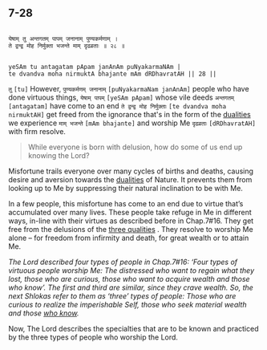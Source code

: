 ## 7-28


```shloka-sa

येषाम् तु अन्तगतम् पापम् जनानाम् पुण्यकर्मणाम् ।
ते द्वन्द्व मोह निर्मुक्ता भजन्ते माम् दृढव्रताः ॥ २८ ॥

```
```shloka-sa-hk

yeSAm tu antagatam pApam janAnAm puNyakarmaNAm |
te dvandva moha nirmuktA bhajante mAm dRDhavratAH || 28 ||

```
`तु` `[tu]` However, `पुण्यकर्मणम् जनानाम्` `[puNyakarmaNam janAnAm]` people who have done virtuous things, `येषाम् पापम्` `[yeSAm pApam]` whose vile deeds `अन्तगतम्` `[antagatam]` have come to an end `ते द्वन्द्व मोह निर्मुक्ताः` `[te dvandva moha nirmuktAH]` get freed from the ignorance that's in the form of the 
[dualities](7-27.md#dvandva_dualities)
 we experience `माम् भजन्ते` `[mAm bhajante]` and worship Me `दृढव्रताः` `[dRDhavratAH]` with firm resolve.


<a name='applnote_131'></a>
> While everyone is born with delusion, how do some of us end up knowing the Lord?



Misfortune trails everyone over many cycles of births and deaths, causing desire and aversion towards the 
[dualities](7-27.md#dvandva_dualities)
 of Nature. It prevents them from looking up to Me by suppressing their natural inclination to be with Me. 

In a few people, this misfortune has come to an end due to virtue that’s accumulated over many lives. These people take refuge in Me in different ways, in-line with their virtues as described before in Chap.7#16. They get free from the delusions of the 
[three qualities](satva_rajas_tamas)
. They resolve to worship Me alone – for freedom from infirmity and death, for great wealth or to attain Me.

<a name='three_types_of_worshippers'></a>
_The Lord described four types of people in Chap.7#16: ‘Four types of virtuous people worship Me: The distressed who want to regain what they lost, those who are curious, those who want to acquire wealth and those who know’. The first and third are similar, since they crave wealth. So, the next Shlokas refer to them as ‘three’ types of people: Those who are curious to realize the imperishable Self, those who seek material wealth and those 
[who know](jnAnI)._

Now, The Lord describes the specialties that are to be known and practiced by the three types of people who worship the Lord.


